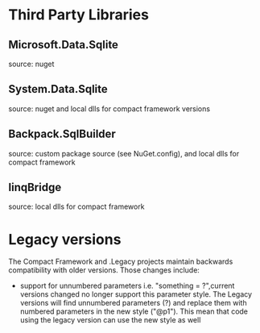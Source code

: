 # Third Party Libraries
## Microsoft.Data.Sqlite
source: nuget
## System.Data.Sqlite
source: nuget and local dlls for compact framework versions
## Backpack.SqlBuilder
source: custom package source (see NuGet.config), and local dlls for compact framework
## linqBridge
source: local dlls for compact framework

# Legacy versions
 The Compact Framework and .Legacy projects maintain backwards compatibility with older versions. Those changes include:
 - support for unnumbered parameters i.e. "something = ?",current versions changed no longer support this parameter style. The Legacy versions will find unnumbered parameters (?) and replace them with numbered parameters in the new style ("@p1"). This mean that code using the legacy version can use the new style as well
 